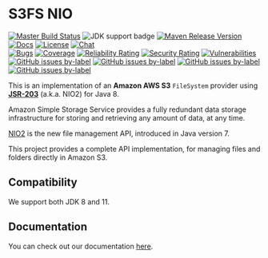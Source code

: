 <!-- START // ON LINE COUNT CHANGE - UPDATE [ln:x,y] IN ./docs/content/index.md -->
# S3FS NIO

[![Master Build Status](https://github.com/carlspring/s3fs-nio/workflows/Build%20and%20test/badge.svg)](https://github.com/carlspring/s3fs-nio/actions?query=branch%3Amaster)
![JDK support badge](https://img.shields.io/badge/JDK-8%20and%2011-blue)
[![Maven Release Version](https://img.shields.io/maven-central/v/org.carlspring.cloud.aws/s3fs-nio)](https://repo.maven.apache.org/maven2/org/carlspring/cloud/aws/s3fs-nio/)
[![Docs](https://img.shields.io/badge/docs-current-brightgreen.svg)](https://s3fs-nio.carlspring.org) 
[![License](https://img.shields.io/badge/License-Apache%202.0-brightgreen.svg)](https://github.com/carlspring/s3fs-nio/blob/master/LICENSE.Apache-2.0.md) 
[![Chat](https://img.shields.io/badge/chat-join-success)](https://chat.carlspring.org/channel/s3fs-nio-community)  
[![Bugs](https://sonarcloud.io/api/project_badges/measure?project=carlspring_s3fs-nio&branch=master&metric=bugs)](https://sonarcloud.io/summary/overall?id=carlspring_s3fs-nio) 
[![Coverage](https://sonarcloud.io/api/project_badges/measure?project=carlspring_s3fs-nio&branch=master&metric=coverage)](https://sonarcloud.io/summary/overall?id=carlspring_s3fs-nio) 
[![Reliability Rating](https://sonarcloud.io/api/project_badges/measure?project=carlspring_s3fs-nio&branch=master&metric=reliability_rating)](https://sonarcloud.io/summary/overall?id=carlspring_s3fs-nio) 
[![Security Rating](https://sonarcloud.io/api/project_badges/measure?project=carlspring_s3fs-nio&branch=master&metric=security_rating)](https://sonarcloud.io/summary/overall?id=carlspring_s3fs-nio) 
[![Vulnerabilities](https://sonarcloud.io/api/project_badges/measure?project=carlspring_s3fs-nio&branch=master&metric=vulnerabilities)](https://sonarcloud.io/summary/overall?id=carlspring_s3fs-nio)  
[![GitHub issues by-label](https://img.shields.io/github/issues-raw/carlspring/s3fs-nio/good%20first%20issue.svg?label=good%20first%20issue)](https://github.com/carlspring/s3fs-nio/issues?q=is%3Aissue+is%3Aopen+label%3A%22good%20first%20issue%22) 
[![GitHub issues by-label](https://img.shields.io/github/issues-raw/carlspring/s3fs-nio/help%20wanted.svg?label=help%20wanted&color=%23856bf9&)](https://github.com/carlspring/s3fs-nio/issues?q=is%3Aissue+is%3Aopen+label%3A%22help%20wanted%22) 
[![GitHub issues by-label](https://img.shields.io/github/issues-raw/carlspring/s3fs-nio/hacktoberfest.svg?label=hacktoberfest&color=orange)](https://github.com/carlspring/s3fs-nio/issues?q=is%3Aissue+is%3Aopen+label%3A%22hacktoberfest%22)
[![GitHub issues by-label](https://img.shields.io/badge/stackoverflow-ask-orange.svg)](https://stackoverflow.com/tags/s3fs-nio/)

This is an implementation of an **Amazon AWS S3** `FileSystem` provider using **[JSR-203]** (a.k.a. NIO2) for Java 8.

Amazon Simple Storage Service provides a fully redundant data storage infrastructure for storing and retrieving any
amount of data, at any time.

[NIO2][JSR-203] is the new file management API, introduced in Java version 7. 

This project provides a complete API implementation, for managing files and folders directly in Amazon S3.

[<--# Links -->]: #
[JSR-203]: https://jcp.org/en/jsr/detail?id=203

<!-- END // ON LINE COUNT CHANGE - UPDATE [ln:x,y] IN ./docs/content/index.md -->

## Compatibility

We support both JDK 8 and 11.

## Documentation

You can check out our documentation [here](https://s3fs-nio.carlspring.org).

